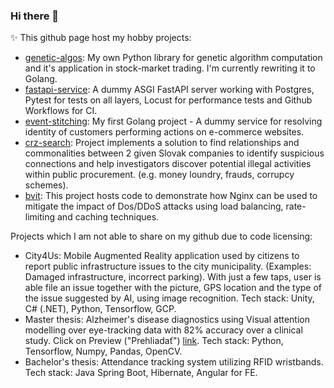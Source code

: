 ### Hi there 👋

✨ This github page host my hobby projects:
- [genetic-algos](https://github.com/tomhoffer/genetic-algos): My own Python library for genetic algorithm computation and it's application in stock-market trading. I'm currently rewriting it to Golang.
- [fastapi-service](https://github.com/tomhoffer/fastapi-service): A dummy ASGI FastAPI server working with Postgres, Pytest for tests on all layers, Locust for performance tests and Github Workflows for CI.
- [event-stitching](https://github.com/tomhoffer/event-stitching): My first Golang project - A dummy service for resolving identity of customers performing actions on e-commerce websites.
- [crz-search](https://github.com/tomhoffer/crz-search): Project implements a solution to find relationships and commonalities between 2 given Slovak companies to identify suspicious connections and help investigators discover potential illegal activities within public procurement. (e.g. money loundry, frauds, corrupcy schemes).
- [bvit](https://github.com/tomhoffer/bvit): This project hosts code to demonstrate how Nginx can be used to mitigate the impact of Dos/DDoS attacks using load balancing, rate-limiting and caching techniques.

Projects which I am not able to share on my github due to code licensing:
- City4Us: Mobile Augmented Reality application used by citizens to report public infrastructure issues to the city municipality. (Examples: Damaged infrastructure, incorrect parking). With just a few taps, user is able file an issue together with the picture, GPS location and the type of the issue suggested by AI, using image recognition. Tech stack: Unity, C# (.NET), Python, Tensorflow, GCP.
- Master thesis: Alzheimer's disease diagnostics using Visual attention modelling over eye-tracking data with 82% accuracy over a clinical study. Click on Preview ("Prehliadať") [link](https://opac.crzp.sk/?fn=detailBiblioFormChildY151MA&sid=2DF2AC71C78DA39E9BF1B4873752&seo=CRZP-detail-kniha). Tech stack: Python, Tensorflow, Numpy, Pandas, OpenCV.
- Bachelor's thesis: Attendance tracking system utilizing RFID wristbands. Tech stack: Java Spring Boot, Hibernate, Angular for FE.

